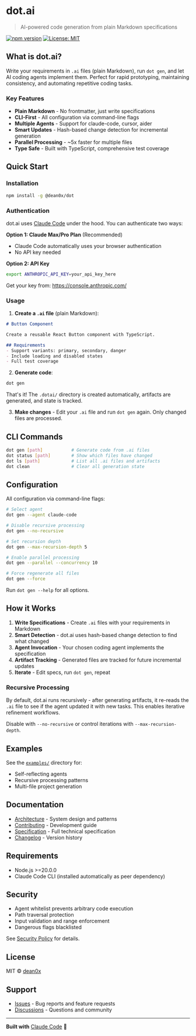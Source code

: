 # dot.ai

> AI-powered code generation from plain Markdown specifications

[![npm version](https://badge.fury.io/js/%40dean0x%2Fdot.svg)](https://www.npmjs.com/package/@dean0x/dot)
[![License: MIT](https://img.shields.io/badge/License-MIT-blue.svg)](https://opensource.org/licenses/MIT)

## What is dot.ai?

Write your requirements in `.ai` files (plain Markdown), run `dot gen`, and let AI coding agents implement them. Perfect for rapid prototyping, maintaining consistency, and automating repetitive coding tasks.

### Key Features

- **Plain Markdown** - No frontmatter, just write specifications
- **CLI-First** - All configuration via command-line flags
- **Multiple Agents** - Support for claude-code, cursor, aider
- **Smart Updates** - Hash-based change detection for incremental generation
- **Parallel Processing** - ~5x faster for multiple files
- **Type Safe** - Built with TypeScript, comprehensive test coverage

## Quick Start

### Installation

```bash
npm install -g @dean0x/dot
```

### Authentication

dot.ai uses [Claude Code](https://github.com/anthropics/claude-code) under the hood. You can authenticate two ways:

**Option 1: Claude Max/Pro Plan** (Recommended)
- Claude Code automatically uses your browser authentication
- No API key needed

**Option 2: API Key**
```bash
export ANTHROPIC_API_KEY=your_api_key_here
```
Get your key from: https://console.anthropic.com/

### Usage

1. **Create a `.ai` file** (plain Markdown):

```markdown
# Button Component

Create a reusable React Button component with TypeScript.

## Requirements
- Support variants: primary, secondary, danger
- Include loading and disabled states
- Full test coverage
```

2. **Generate code**:

```bash
dot gen
```

That's it! The `.dotai/` directory is created automatically, artifacts are generated, and state is tracked.

3. **Make changes** - Edit your `.ai` file and run `dot gen` again. Only changed files are processed.

## CLI Commands

```bash
dot gen [path]           # Generate code from .ai files
dot status [path]        # Show which files have changed
dot ls [path]            # List all .ai files and artifacts
dot clean                # Clear all generation state
```

## Configuration

All configuration via command-line flags:

```bash
# Select agent
dot gen --agent claude-code

# Disable recursive processing
dot gen --no-recursive

# Set recursion depth
dot gen --max-recursion-depth 5

# Enable parallel processing
dot gen --parallel --concurrency 10

# Force regenerate all files
dot gen --force
```

Run `dot gen --help` for all options.

## How it Works

1. **Write Specifications** - Create `.ai` files with your requirements in Markdown
2. **Smart Detection** - dot.ai uses hash-based change detection to find what changed
3. **Agent Invocation** - Your chosen coding agent implements the specification
4. **Artifact Tracking** - Generated files are tracked for future incremental updates
5. **Iterate** - Edit specs, run `dot gen`, repeat

### Recursive Processing

By default, dot.ai runs recursively - after generating artifacts, it re-reads the `.ai` file to see if the agent updated it with new tasks. This enables iterative refinement workflows.

Disable with `--no-recursive` or control iterations with `--max-recursion-depth`.

## Examples

See the [`examples/`](./examples/) directory for:
- Self-reflecting agents
- Recursive processing patterns
- Multi-file project generation

## Documentation

- [Architecture](./docs/ARCHITECTURE.md) - System design and patterns
- [Contributing](./docs/CONTRIBUTING.md) - Development guide
- [Specification](./docs/SPECIFICATION.md) - Full technical specification
- [Changelog](./CHANGELOG.md) - Version history

## Requirements

- Node.js >=20.0.0
- Claude Code CLI (installed automatically as peer dependency)

## Security

- Agent whitelist prevents arbitrary code execution
- Path traversal protection
- Input validation and range enforcement
- Dangerous flags blacklisted

See [Security Policy](./docs/SPECIFICATION.md#security) for details.

## License

MIT © [dean0x](https://github.com/dean0x)

## Support

- [Issues](https://github.com/dean0x/dot.ai/issues) - Bug reports and feature requests
- [Discussions](https://github.com/dean0x/dot.ai/discussions) - Questions and community

---

**Built with** [Claude Code](https://github.com/anthropics/claude-code) 🤖
